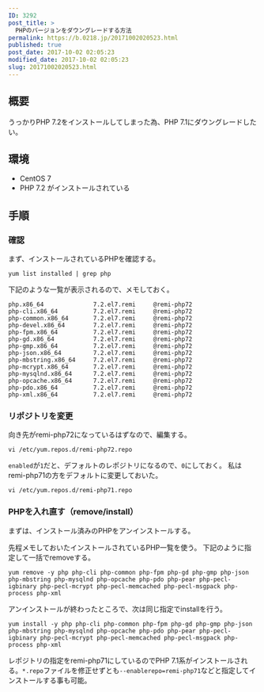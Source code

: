 ```yaml
---
ID: 3292
post_title: >
  PHPのバージョンをダウングレードする方法
permalink: https://b.0218.jp/20171002020523.html
published: true
post_date: 2017-10-02 02:05:23
modified_date: 2017-10-02 02:05:23
slug: 20171002020523.html
---
```

<h2>概要</h2>

うっかりPHP 7.2をインストールしてしまった為、PHP 7.1にダウングレードしたい。

<h2>環境</h2>

<ul>
<li>CentOS 7</li>
<li>PHP 7.2 がインストールされている</li>
</ul>

<h2>手順</h2>

<h3>確認</h3>

まず、インストールされているPHPを確認する。

<pre><code>yum list installed | grep php
</code></pre>

下記のような一覧が表示されるので、メモしておく。

<pre><code>php.x86_64              7.2.el7.remi     @remi-php72
php-cli.x86_64          7.2.el7.remi     @remi-php72
php-common.x86_64       7.2.el7.remi     @remi-php72
php-devel.x86_64        7.2.el7.remi     @remi-php72
php-fpm.x86_64          7.2.el7.remi     @remi-php72
php-gd.x86_64           7.2.el7.remi     @remi-php72
php-gmp.x86_64          7.2.el7.remi     @remi-php72
php-json.x86_64         7.2.el7.remi     @remi-php72
php-mbstring.x86_64     7.2.el7.remi     @remi-php72
php-mcrypt.x86_64       7.2.el7.remi     @remi-php72
php-mysqlnd.x86_64      7.2.el7.remi     @remi-php72
php-opcache.x86_64      7.2.el7.remi     @remi-php72
php-pdo.x86_64          7.2.el7.remi     @remi-php72
php-xml.x86_64          7.2.el7.remi     @remi-php72
</code></pre>

<h3>リポジトリを変更</h3>

向き先がremi-php72になっているはずなので、編集する。

<pre><code>vi /etc/yum.repos.d/remi-php72.repo
</code></pre>

<code>enabled</code>が<code>1</code>だと、デフォルトのレポジトリになるので、<code>0</code>にしておく。
私はremi-php71の方をデフォルトに変更しておいた。

<pre><code>vi /etc/yum.repos.d/remi-php71.repo
</code></pre>

<h3>PHPを入れ直す（remove/install）</h3>

まずは、インストール済みのPHPをアンインストールする。

先程メモしておいたインストールされているPHP一覧を使う。
下記のように指定して一括でremoveする。

<pre><code>yum remove -y php php-cli php-common php-fpm php-gd php-gmp php-json php-mbstring php-mysqlnd php-opcache php-pdo php-pear php-pecl-igbinary php-pecl-mcrypt php-pecl-memcached php-pecl-msgpack php-process php-xml
</code></pre>

アンインストールが終わったところで、次は同じ指定でinstallを行う。

<pre><code>yum install -y php php-cli php-common php-fpm php-gd php-gmp php-json php-mbstring php-mysqlnd php-opcache php-pdo php-pear php-pecl-igbinary php-pecl-mcrypt php-pecl-memcached php-pecl-msgpack php-process php-xml
</code></pre>

レポジトリの指定をremi-php71にしているのでPHP 7.1系がインストールされる。<code>*.repo</code>ファイルを修正せずとも<code>--enablerepo=remi-php71</code>などと指定してインストールする事も可能。